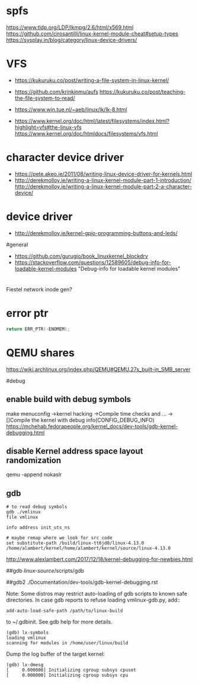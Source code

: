 # spfs
https://www.tldp.org/LDP/lkmpg/2.6/html/x569.html
https://github.com/cirosantilli/linux-kernel-module-cheat#setup-types
https://sysplay.in/blog/category/linux-device-drivers/

# VFS
- https://kukuruku.co/post/writing-a-file-system-in-linux-kernel/

- https://github.com/krinkinmu/aufs
  https://kukuruku.co/post/teaching-the-file-system-to-read/

- https://www.win.tue.nl/~aeb/linux/lk/lk-8.html

- https://www.kernel.org/doc/html/latest/filesystems/index.html?highlight=vfs#the-linux-vfs
  https://www.kernel.org/doc/htmldocs/filesystems/vfs.html

# character device driver
- https://pete.akeo.ie/2011/08/writing-linux-device-driver-for-kernels.html
- http://derekmolloy.ie/writing-a-linux-kernel-module-part-1-introduction/
  http://derekmolloy.ie/writing-a-linux-kernel-module-part-2-a-character-device/

# device driver
- http://derekmolloy.ie/kernel-gpio-programming-buttons-and-leds/


#general
- https://github.com/gurugio/book_linuxkernel_blockdrv
- https://stackoverflow.com/questions/12589605/debug-info-for-loadable-kernel-modules "Debug-info for loadable kernel modules"

#
Fiestel network inode gen?

# error ptr
```c
return ERR_PTR(-ENOMEM);
```

# QEMU shares
https://wiki.archlinux.org/index.php/QEMU#QEMU.27s_built-in_SMB_server

#debug

## enable build with debug symbols
make menuconfig
  ->kernel hacking
  ->Compile time checks and ...
  ->[]Compile the kernel with debug info(CONFIG_DEBUG_INFO)
https://mchehab.fedorapeople.org/kernel_docs/dev-tools/gdb-kernel-debugging.html

## disable Kernel address space layout randomization
qemu -append nokaslr

## gdb
```gdb
# to read debug symbols
gdb ./vmlinux
file vmlinux

info address init_uts_ns

# maybe remap where we look for src code
set substitute-path /build/linux-tt6jd0/linux-4.13.0 /home/alambert/kernel/home/alambert/kernel/source/linux-4.13.0
```
http://www.alexlambert.com/2017/12/18/kernel-debugging-for-newbies.html

##gdb
*linux-source*/scripts/gdb

##gdb2
./Documentation/dev-tools/gdb-kernel-debugging.rst

Note: Some distros may restrict auto-loading of gdb scripts to known safe
directories. In case gdb reports to refuse loading vmlinux-gdb.py, add::

```
add-auto-load-safe-path /path/to/linux-build
```

to ~/.gdbinit. See gdb help for more details.

```
(gdb) lx-symbols
loading vmlinux
scanning for modules in /home/user/linux/build
```

Dump the log buffer of the target kernel:
```
(gdb) lx-dmesg
[     0.000000] Initializing cgroup subsys cpuset
[     0.000000] Initializing cgroup subsys cpu
```

